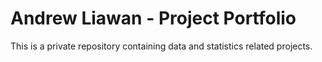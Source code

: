 # Andrew Liawan - Project Portfolio

This is a private repository containing data and statistics related projects.
